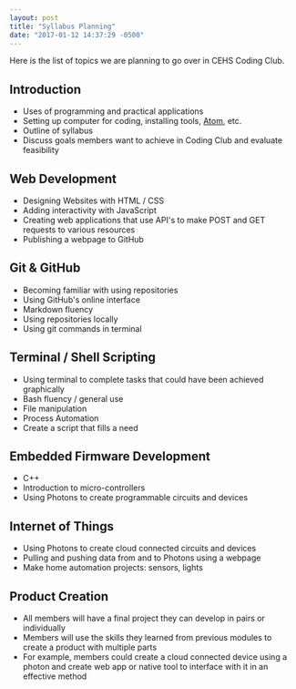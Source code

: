 ```yaml
---
layout: post
title: "Syllabus Planning"
date: "2017-01-12 14:37:29 -0500"
---
```


Here is the list of topics we are planning to go over in CEHS Coding Club.

## Introduction

* Uses of programming and practical applications
* Setting up computer for coding, installing tools, [Atom](https://atom.io), etc.
* Outline of syllabus
* Discuss goals members want to achieve in Coding Club and evaluate feasibility

## Web Development

* Designing Websites with HTML / CSS
* Adding interactivity with JavaScript
* Creating web applications that use API's to make POST and GET requests to various resources
* Publishing a webpage to GitHub

## Git & GitHub

* Becoming familiar with using repositories
* Using GitHub's online interface
* Markdown fluency
* Using repositories locally
* Using git commands in terminal

## Terminal / Shell Scripting

* Using terminal to complete tasks that could have been achieved graphically
* Bash fluency / general use
* File manipulation
* Process Automation
* Create a script that fills a need

## Embedded Firmware Development

* C++
* Introduction to micro-controllers
* Using Photons to create programmable circuits and devices

## Internet of Things

* Using Photons to create cloud connected circuits and devices
* Pulling and pushing data from and to Photons using a webpage
* Make home automation projects: sensors, lights

## Product Creation

* All members will have a final project they can develop in pairs or individually
* Members will use the skills they learned from previous modules to create a product with multiple parts
* For example, members could create a cloud connected device using a photon and create web app or native tool to interface with it in an effective method
